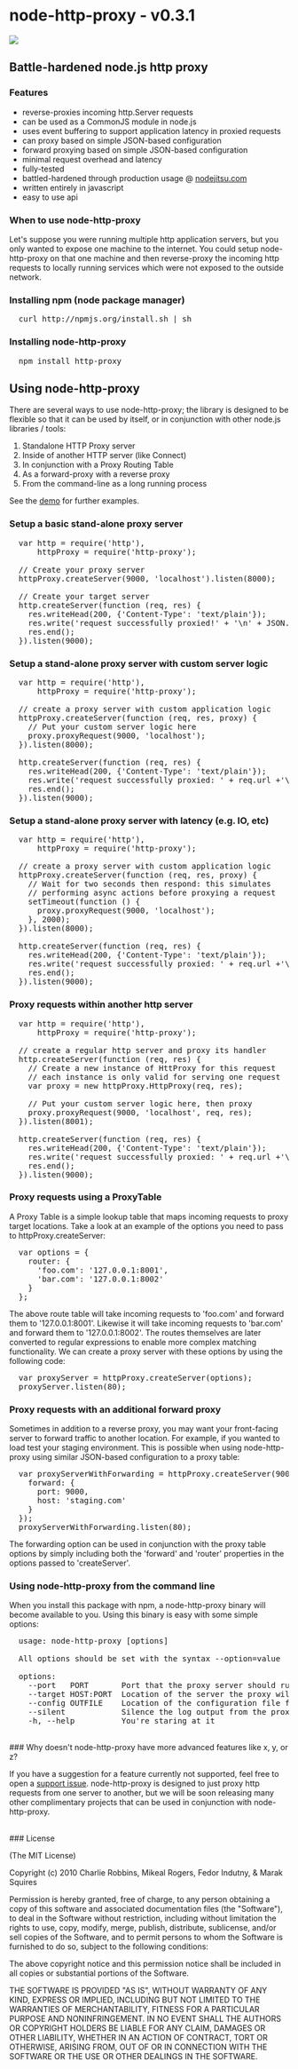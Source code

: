 # node-http-proxy - v0.3.1

<img src = "http://i.imgur.com/dSSUX.png"/>

## Battle-hardened node.js http proxy

### Features

- reverse-proxies incoming http.Server requests
- can be used as a CommonJS module in node.js
- uses event buffering to support application latency in proxied requests
- can proxy based on simple JSON-based configuration
- forward proxying based on simple JSON-based configuration
- minimal request overhead and latency
- fully-tested
- battled-hardened through production usage @ [nodejitsu.com][0]
- written entirely in javascript
- easy to use api

### When to use node-http-proxy

Let's suppose you were running multiple http application servers, but you only wanted to expose one machine to the internet. You could setup node-http-proxy on that one machine and then reverse-proxy the incoming http requests to locally running services which were not exposed to the outside network. 

### Installing npm (node package manager)
<pre>
  curl http://npmjs.org/install.sh | sh
</pre>

### Installing node-http-proxy
<pre>
  npm install http-proxy
</pre>

## Using node-http-proxy

There are several ways to use node-http-proxy; the library is designed to be flexible so that it can be used by itself, or in conjunction with other node.js libraries / tools:

1. Standalone HTTP Proxy server
2. Inside of another HTTP server (like Connect)
3. In conjunction with a Proxy Routing Table
4. As a forward-proxy with a reverse proxy 
5. From the command-line as a long running process

See the [demo](http://github.com/nodejitsu/node-http-proxy/blob/master/demo.js) for further examples.

### Setup a basic stand-alone proxy server
<pre>
  var http = require('http'),
      httpProxy = require('http-proxy');

  // Create your proxy server
  httpProxy.createServer(9000, 'localhost').listen(8000);

  // Create your target server
  http.createServer(function (req, res) {
    res.writeHead(200, {'Content-Type': 'text/plain'});
    res.write('request successfully proxied!' + '\n' + JSON.stringify(req.headers, true, 2));
    res.end();
  }).listen(9000);
</pre>

### Setup a stand-alone proxy server with custom server logic
<pre>
  var http = require('http'),
      httpProxy = require('http-proxy');

  // create a proxy server with custom application logic
  httpProxy.createServer(function (req, res, proxy) {
    // Put your custom server logic here
    proxy.proxyRequest(9000, 'localhost');
  }).listen(8000);

  http.createServer(function (req, res) {
    res.writeHead(200, {'Content-Type': 'text/plain'});
    res.write('request successfully proxied: ' + req.url +'\n' + JSON.stringify(req.headers, true, 2));
    res.end();
  }).listen(9000);
</pre>

### Setup a stand-alone proxy server with latency (e.g. IO, etc)
<pre>
  var http = require('http'),
      httpProxy = require('http-proxy');

  // create a proxy server with custom application logic
  httpProxy.createServer(function (req, res, proxy) {
    // Wait for two seconds then respond: this simulates
    // performing async actions before proxying a request
    setTimeout(function () {
      proxy.proxyRequest(9000, 'localhost');      
    }, 2000);
  }).listen(8000);

  http.createServer(function (req, res) {
    res.writeHead(200, {'Content-Type': 'text/plain'});
    res.write('request successfully proxied: ' + req.url +'\n' + JSON.stringify(req.headers, true, 2));
    res.end();
  }).listen(9000);
</pre>

### Proxy requests within another http server
<pre>
  var http = require('http'),
      httpProxy = require('http-proxy');

  // create a regular http server and proxy its handler
  http.createServer(function (req, res) {
    // Create a new instance of HttProxy for this request
    // each instance is only valid for serving one request
    var proxy = new httpProxy.HttpProxy(req, res);
    
    // Put your custom server logic here, then proxy
    proxy.proxyRequest(9000, 'localhost', req, res);
  }).listen(8001);

  http.createServer(function (req, res) {
    res.writeHead(200, {'Content-Type': 'text/plain'});
    res.write('request successfully proxied: ' + req.url +'\n' + JSON.stringify(req.headers, true, 2));
    res.end();
  }).listen(9000); 
</pre>

### Proxy requests using a ProxyTable
A Proxy Table is a simple lookup table that maps incoming requests to proxy target locations. Take a look at an example of the options you need to pass to httpProxy.createServer:
<pre>
  var options = {
    router: {
      'foo.com': '127.0.0.1:8001',
      'bar.com': '127.0.0.1:8002'
    }
  };
</pre> 

The above route table will take incoming requests to 'foo.com' and forward them to '127.0.0.1:8001'. Likewise it will take incoming requests to 'bar.com' and forward them to '127.0.0.1:8002'. The routes themselves are later converted to regular expressions to enable more complex matching functionality. We can create a proxy server with these options by using the following code:
<pre>
  var proxyServer = httpProxy.createServer(options);
  proxyServer.listen(80);
</pre>

### Proxy requests with an additional forward proxy
Sometimes in addition to a reverse proxy, you may want your front-facing server to forward traffic to another location. For example, if you wanted to load test your staging environment. This is possible when using node-http-proxy using similar JSON-based configuration to a proxy table: 
<pre>
  var proxyServerWithForwarding = httpProxy.createServer(9000, 'localhost', {
    forward: {
      port: 9000,
      host: 'staging.com'
    }
  });
  proxyServerWithForwarding.listen(80);
</pre> 

The forwarding option can be used in conjunction with the proxy table options by simply including both the 'forward' and 'router' properties in the options passed to 'createServer'.

### Using node-http-proxy from the command line
When you install this package with npm, a node-http-proxy binary will become available to you. Using this binary is easy with some simple options:
<pre>
  usage: node-http-proxy [options] 

  All options should be set with the syntax --option=value

  options:
    --port   PORT       Port that the proxy server should run on
    --target HOST:PORT  Location of the server the proxy will target
    --config OUTFILE    Location of the configuration file for the proxy server
    --silent            Silence the log output from the proxy server
    -h, --help          You're staring at it
</pre>

<br/>
### Why doesn't node-http-proxy have more advanced features like x, y, or z?

If you have a suggestion for a feature currently not supported, feel free to open a [support issue](http://github.com/nodejitsu/node-http-proxy/issues). node-http-proxy is designed to just proxy http requests from one server to another, but we will be soon releasing many other complimentary projects that can be used in conjunction with node-http-proxy.

<br/>
### License

(The MIT License)

Copyright (c) 2010 Charlie Robbins, Mikeal Rogers, Fedor Indutny, & Marak Squires

Permission is hereby granted, free of charge, to any person obtaining
a copy of this software and associated documentation files (the
"Software"), to deal in the Software without restriction, including
without limitation the rights to use, copy, modify, merge, publish,
distribute, sublicense, and/or sell copies of the Software, and to
permit persons to whom the Software is furnished to do so, subject to
the following conditions:

The above copyright notice and this permission notice shall be
included in all copies or substantial portions of the Software.

THE SOFTWARE IS PROVIDED "AS IS", WITHOUT WARRANTY OF ANY KIND,
EXPRESS OR IMPLIED, INCLUDING BUT NOT LIMITED TO THE WARRANTIES OF
MERCHANTABILITY, FITNESS FOR A PARTICULAR PURPOSE AND
NONINFRINGEMENT. IN NO EVENT SHALL THE AUTHORS OR COPYRIGHT HOLDERS BE
LIABLE FOR ANY CLAIM, DAMAGES OR OTHER LIABILITY, WHETHER IN AN ACTION
OF CONTRACT, TORT OR OTHERWISE, ARISING FROM, OUT OF OR IN CONNECTION
WITH THE SOFTWARE OR THE USE OR OTHER DEALINGS IN THE SOFTWARE.

[0]: http://nodejitsu.com